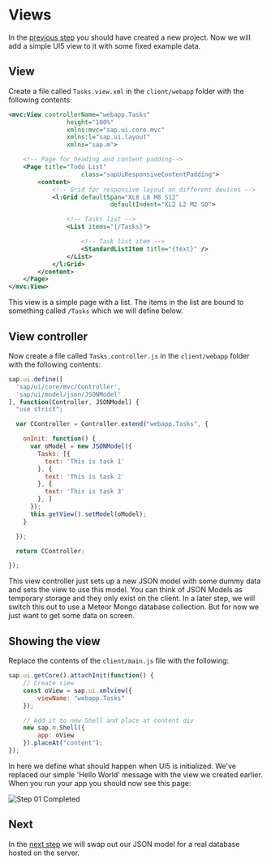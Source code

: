 # Views
In the [previous step](/#/tutorial/mongo/step/00) you should have created a new project.  Now we will add a simple UI5 view to it with some fixed example data.

## View
Create a file called `Tasks.view.xml` in the `client/webapp` folder with the following contents:
```xml
<mvc:View controllerName="webapp.Tasks"
				height="100%"
				xmlns:mvc="sap.ui.core.mvc"
				xmlns:l="sap.ui.layout"
				xmlns="sap.m">

	<!-- Page for heading and content padding-->
	<Page title="Todo List"
					class="sapUiResponsiveContentPadding">
		<content>
			<!-- Grid for responsive layout on different devices -->
			<l:Grid defaultSpan="XL8 L8 M8 S12"
							defaultIndent="XL2 L2 M2 S0">

				<!-- Tasks list -->
				<List items="{/Tasks}">

					<!-- Task list item -->
					<StandardListItem title="{text}" />
				</List>
			</l:Grid>
		</content>
	</Page>
</mvc:View>
```
This view is a simple page with a list.  The items in the list are bound to something called `/Tasks` which we will define below.

## View controller
Now create a file called `Tasks.controller.js` in the `client/webapp` folder with the following contents:
```js 
sap.ui.define([
  'sap/ui/core/mvc/Controller',
  'sap/ui/model/json/JSONModel'
], function(Controller, JSONModel) {
  "use strict";

  var CController = Controller.extend("webapp.Tasks", {

    onInit: function() {
      var oModel = new JSONModel({
        Tasks: [{
          text: 'This is task 1'
        }, {
          text: 'This is task 2'
        }, {
          text: 'This is task 3'
        }, ]
      });
      this.getView().setModel(oModel);
    }

  });

  return CController;

});
```
This view controller just sets up a new JSON model with some dummy data and sets the view to use this model.  You can think of JSON Models as temporary storage and they only exist on the client.  In a later step, we will switch this out to use a Meteor Mongo database collection.  But for now we just want to get some data on screen.

## Showing the view
Replace the contents of the `client/main.js` file with the following:
```js
sap.ui.getCore().attachInit(function() {
    // Create view
    const oView = sap.ui.xmlview({
        viewName: "webapp.Tasks"
    });

    // Add it to new Shell and place at content div
    new sap.m.Shell({
        app: oView
    }).placeAt("content");
});
```
In here we define what should happen when UI5 is initialized.  We've replaced our simple 'Hello World' message with the view we created earlier.  When you run your app you should now see this page:

![Step 01 Completed](/docs/tutorial/01-Views.png "Step 01 Completed")

## Next
In the [next step](/#/tutorial/mongo/step/02) we will swap out our JSON model for a real database hosted on the server.
